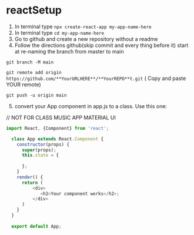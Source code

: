 # reactSetup


1. In terminal type `npx create-react-app my-app-name-here`
2. In terminal type `cd my-app-name-here`
3. Go to github and create a new repository without a readme
4. Follow the directions github(skip commit and every thing before it) start at re-naming the branch from master to main

`git branch -M main`

`git remote add origin https://github.com/**YourURLHERE**/**YourREPO**t.git`   ( Copy and paste YOUR remote)

`git push -u origin main`

5. convert your App component in app.js to a class. Use this one:


// NOT FOR CLASS MUSIC APP MATERIAL UI
```javascript
import React, {Component} from 'react';

  class App extends React.Component {
    constructor(props) {
      super(props);
      this.state = {
      
      };
    }
    render() {
      return (
          <div>
             <h2>Your component works</h2>;
          </div>
      )
    }
  }
  
  export default App;

```

